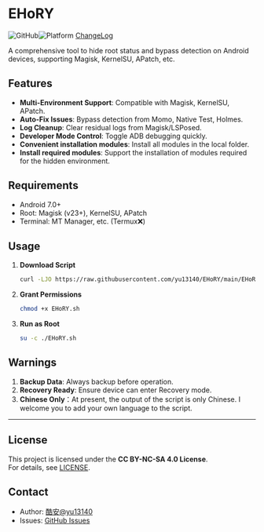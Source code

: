 # EHoRY

![GitHub](https://img.shields.io/badge/License-Open_Source-blue)![Platform](https://img.shields.io/badge/Platform-Android-green)
[ChangeLog](https://github.com/yu13140/EHoRY/blob/main/update_log.md)

A comprehensive tool to hide root status and bypass detection on Android devices, supporting Magisk, KernelSU, APatch, etc.

## Features
- **Multi-Environment Support**: Compatible with Magisk, KernelSU, APatch.
- **Auto-Fix Issues**: Bypass detection from Momo, Native Test, Holmes.
- **Log Cleanup**: Clear residual logs from Magisk/LSPosed.
- **Developer Mode Control**: Toggle ADB debugging quickly.
- **Convenient installation modules**: Install all modules in the local folder.
- **Install required modules**: Support the installation of modules required for the hidden environment.

## Requirements
- Android 7.0+
- Root: Magisk (v23+), KernelSU, APatch
- Terminal: MT Manager, etc. (Termux❌)

## Usage
1. **Download Script**  
   ```bash
   curl -LJO https://raw.githubusercontent.com/yu13140/EHoRY/main/EHoRY.sh
   ```
2. **Grant Permissions**  
   ```bash
   chmod +x EHoRY.sh
   ```
3. **Run as Root**  
   ```bash
   su -c ./EHoRY.sh
   ```

## Warnings
1. **Backup Data**: Always backup before operation.
2. **Recovery Ready**: Ensure device can enter Recovery mode.
3. **Chinese Only**：At present, the output of the script is only Chinese. I welcome you to add your own language to the script.

---

## License
This project is licensed under the **CC BY-NC-SA 4.0 License**.  
For details, see [LICENSE](https://github.com/yu13140/EHoRY/blob/main/LICENSE).

## Contact
- Author: [酷安@yu13140](https://www.coolapk.com/u/24898135)
- Issues: [GitHub Issues](https://github.com/yu13140/EHoRY/issues)